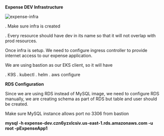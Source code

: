 **Expense DEV Infrastructure**

![expense-infra](https://github.com/user-attachments/assets/451b4dcc-5031-4a37-a944-8776867fa619)

. Make sure infra is created

. Every resource should have dev in its name so   that it will not overlap with prod resources.

Once infra is setup. We need to configure ingress controller to provide internet access to our expense application.

We are using bastion as our EKS client, so it will have

   .  K9S
   .  kubectl
   .  helm
   .  aws configure

**RDS Configuration**

Since we are using RDS instead of MySQL image, we need to configure RDS manually, we are creating schema as part of RDS but table and user should be created.

Make sure MySQL instance allows port no 3306 from bastion

**mysql -h expense-dev.czn6yzxlcsiv.us-east-1.rds.amazonaws.com -u root -pExpenseApp1**